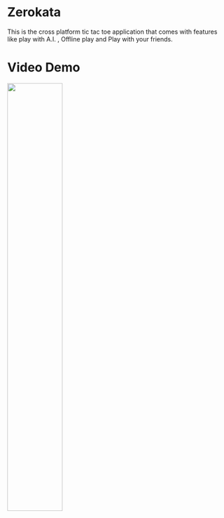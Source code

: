 # Zerokata
This is the cross platform tic tac toe application that comes with features like play with A.I. ,
 Offline play and Play with your friends.
 
 # Video Demo
  [<img src="https://img.youtube.com/vi/pWR2A2jGUak/maxresdefault.jpg" width="50%">](https://youtu.be/pWR2A2jGUak)



